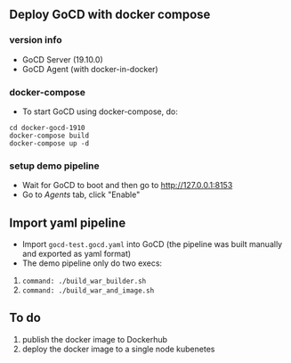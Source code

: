 ## Deploy GoCD with docker compose

### version info

 - GoCD Server (19.10.0)
 - GoCD Agent (with docker-in-docker)

### docker-compose

 - To start GoCD using docker-compose, do:

```
cd docker-gocd-1910
docker-compose build
docker-compose up -d
```

### setup demo pipeline

 - Wait for GoCD to boot and then go to http://127.0.0.1:8153
 - Go to *Agents* tab, click "Enable"

## Import yaml pipeline

 - Import `gocd-test.gocd.yaml` into GoCD (the pipeline was built manually and exported as yaml format)
 - The demo pipeline only do two execs:

1. `command: ./build_war_builder.sh`
2. `command: ./build_war_and_image.sh`

## To do

1. publish the docker image to Dockerhub
2. deploy the docker image to a single node kubenetes
